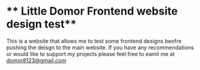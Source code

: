 # ** Little Domor Frontend website design test**
This is a website that allows me to test some frontend designs beofre pushing the deisgn to the main website. If you have any recommendations or would like to support my projects please feel free to eamil me at domor8123@gmail.com